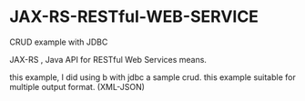 # JAX-RS-RESTful-WEB-SERVICE
CRUD example with JDBC

JAX-RS , Java API for RESTful Web Services means.

this example, I did using b with jdbc a sample crud.
this example suitable for multiple output format. (XML-JSON)

